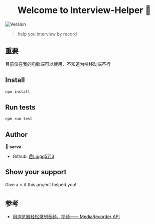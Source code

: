 <h1 align="center">Welcome to Interview-Helper 👋</h1>
<p>
  <img alt="Version" src="https://img.shields.io/badge/version-0.1.0-blue.svg?cacheSeconds=2592000" />
</p>

> help you interview by record

## 重要

目前仅在我的电脑端可以使用，不知道为啥移动端不行

## Install

```sh
npm install
```

## Run tests

```sh
npm run test
```

## Author

👤 **sarva**

- Github: [@Liugq5713](https://github.com/Liugq5713)

## Show your support

Give a ⭐️ if this project helped you!

## 参考

- [用浏览器轻松录制音频、视频—— MediaRecorder API](https://juejin.im/entry/5b91e8e7f265da0ac55e2cd6)
